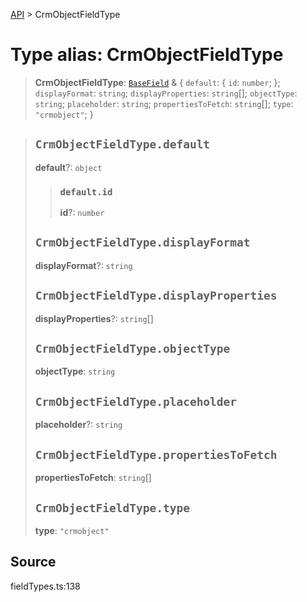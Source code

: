 [API](../index.md) > CrmObjectFieldType

# Type alias: CrmObjectFieldType

> **CrmObjectFieldType**: [`BaseField`](type-alias.BaseField.md) & \{
  `default`: \{
    `id`: `number`;
  };
  `displayFormat`: `string`;
  `displayProperties`: `string`[];
  `objectType`: `string`;
  `placeholder`: `string`;
  `propertiesToFetch`: `string`[];
  `type`: `"crmobject"`;
 }

> ## `CrmObjectFieldType.default`
>
> **default**?: `object`
>
> > ### `default.id`
> >
> > **id**?: `number`
> >
> >
>
> ## `CrmObjectFieldType.displayFormat`
>
> **displayFormat**?: `string`
>
> ## `CrmObjectFieldType.displayProperties`
>
> **displayProperties**?: `string`[]
>
> ## `CrmObjectFieldType.objectType`
>
> **objectType**: `string`
>
> ## `CrmObjectFieldType.placeholder`
>
> **placeholder**?: `string`
>
> ## `CrmObjectFieldType.propertiesToFetch`
>
> **propertiesToFetch**: `string`[]
>
> ## `CrmObjectFieldType.type`
>
> **type**: `"crmobject"`
>
>

## Source

fieldTypes.ts:138
